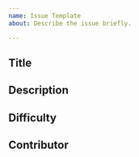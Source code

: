 ```yaml
---
name: Issue Template
about: Describe the issue briefly.

---
```

## Title
<!-- Provide a concise and descriptive title for the issue. -->

## Description
<!-- Provide a detailed description of the issue here. Include any relevant information, context, or specifications. -->

## Difficulty
<!-- Choose the difficulty level for this issue: [Easy, Medium, Difficult, FML] -->

## Contributor
<!-- Add your name here if you would like to receive credit for this issue. -->
